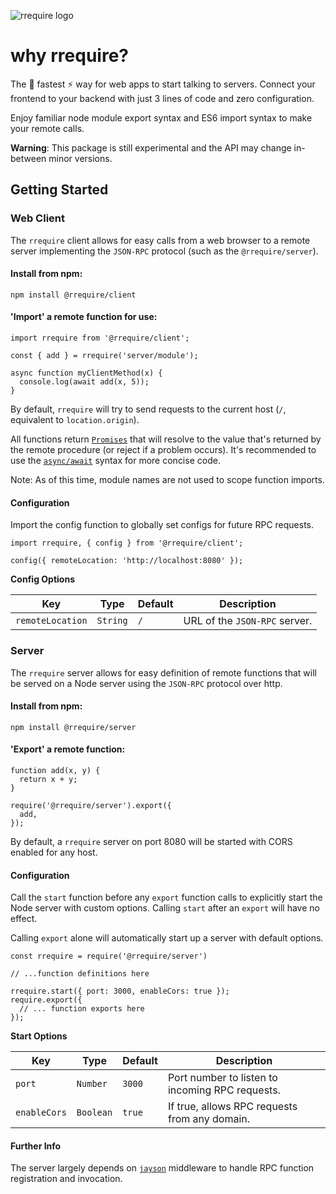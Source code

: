 ![rrequire logo](https://i.imgur.com/0zexI83.png)

# why rrequire?

The 🚀 fastest ⚡️ way for web apps to start talking to servers.
Connect your frontend to your backend with just 3 lines of code and
zero configuration.

Enjoy familiar node module export syntax
and ES6 import syntax to make your remote calls.

**Warning**: This package is still experimental and the API may change
in-between minor versions.

## Getting Started

### Web Client

The `rrequire` client allows for easy calls from a web browser
to a remote server implementing the `JSON-RPC` protocol (such as the
`@rrequire/server`).

#### Install from npm:

    npm install @rrequire/client

#### 'Import' a remote function for use:

    import rrequire from '@rrequire/client';

    const { add } = rrequire('server/module');

    async function myClientMethod(x) {
      console.log(await add(x, 5));
    }

By default, `rrequire` will try to send requests to the current host
(`/`, equivalent to `location.origin`).

All functions return
[`Promises`](https://developer.mozilla.org/en-US/docs/Web/JavaScript/Guide/Using_promises)
that will resolve to the value that's returned
by the remote procedure (or reject if a problem occurs). It's recommended
to use the [`async/await`](https://developer.mozilla.org/en-US/docs/Web/JavaScript/Reference/Statements/async_function)
syntax for more concise code.

Note: As of this time, module names are not used to scope function imports.

#### Configuration

Import the config function to globally set configs for future RPC requests.

    import rrequire, { config } from '@rrequire/client';

    config({ remoteLocation: 'http://localhost:8080' });

**Config Options**

Key | Type | Default | Description
--- | --- | --- | ---
`remoteLocation` | `String` | `/` | URL of the `JSON-RPC` server.

### Server

The `rrequire` server allows for easy definition of remote functions
that will be served on a Node server using the `JSON-RPC` protocol over
http.

#### Install from npm:

    npm install @rrequire/server

#### 'Export' a remote function:

    function add(x, y) {
      return x + y;
    }

    require('@rrequire/server').export({
      add,
    });

By default, a `rrequire` server on port 8080 will be started with CORS
enabled for any host.

#### Configuration

Call the `start` function before any `export` function calls
to explicitly start the Node server with custom options. Calling `start`
after an `export` will have no effect.

Calling `export` alone will automatically start up a server with default
options.

    const rrequire = require('@rrequire/server')

    // ...function definitions here

    rrequire.start({ port: 3000, enableCors: true });
    require.export({
      // ... function exports here
    });


**Start Options**

Key | Type | Default | Description
--- | --- | --- | ---
`port` | `Number` | `3000` | Port number to listen to incoming RPC requests.
`enableCors` | `Boolean` | `true` | If true, allows RPC requests from any domain.

#### Further Info

The server largely depends on [`jayson`](https://github.com/tedeh/jayson)
middleware to handle RPC function registration and invocation.
